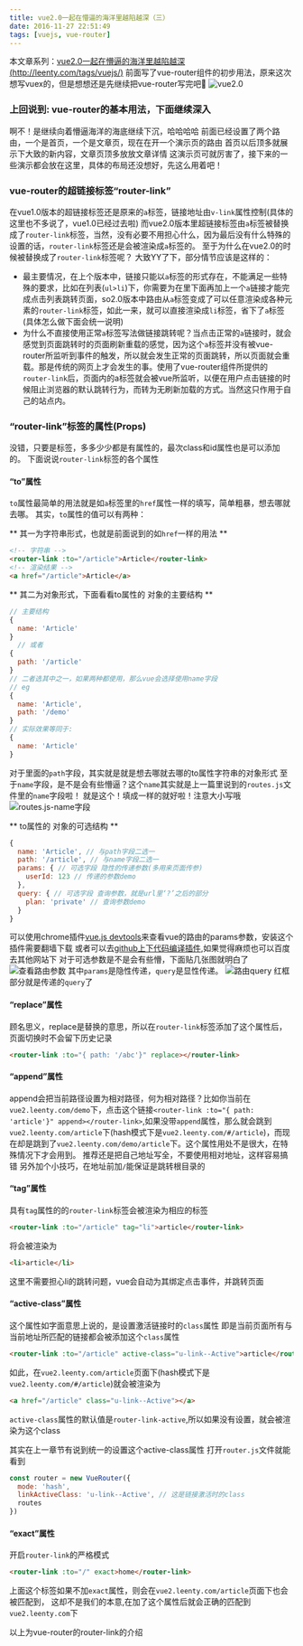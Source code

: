 ```yaml
---
title: vue2.0一起在懵逼的海洋里越陷越深（三）
date: 2016-11-27 22:51:49
tags: [vuejs, vue-router]
---
```

<!-- [](https://chrome.google.com/webstore/detail/markdown-here/elifhakcjgalahccnjkneoccemfahfoa/related) -->
本文章系列：[vue2.0一起在懵逼的海洋里越陷越深 (http://leenty.com/tags/vuejs/)](http://leenty.com/tags/vuejs/)
前面写了vue-router组件的初步用法，原来这次想写vuex的，但是想想还是先继续把vue-router写完吧🤔
![vue2.0](http://leenty.com/img/vue/chiss.jpg)

### 上回说到: vue-router的基本用法，下面继续深入
啊不！是继续向着懵逼海洋的海底继续下沉，哈哈哈哈
前面已经设置了两个路由，一个是首页，一个是文章页，现在在开一个演示页的路由
首页以后顶多就展示下大致的新内容，文章页顶多放放文章详情
这演示页可就厉害了，接下来的一些演示都会放在这里，具体的布局还没想好，先这么用着吧！

### vue-router的超链接标签“router-link”
在vue1.0版本的超链接标签还是原来的`a`标签，链接地址由`v-link`属性控制(具体的这里也不多说了，vue1.0已经过去啦)
而vue2.0版本里超链接标签由`a`标签被替换成了`router-link`标签，当然，没有必要不用担心什么，因为最后没有什么特殊的设置的话，`router-link`标签还是会被渲染成`a`标签的。
至于为什么在vue2.0的时候被替换成了`router-link`标签呢？
大致YY了下，部分情节应该是这样的：

* 最主要情况，在上个版本中，链接只能以`a`标签的形式存在，不能满足一些特殊的要求，比如在列表(`ul>li`)下，你需要为在里下面再加上一个`a`链接才能完成点击列表跳转页面，so2.0版本中路由从`a`标签变成了可以任意渲染成各种元素的`router-link`标签，如此一来，就可以直接渲染成`li`标签，省下了`a`标签(具体怎么做下面会统一说明)
* 为什么不直接使用正常`a`标签写法做链接跳转呢？当点击正常的`a`链接时，就会感觉到页面跳转时的页面刷新重载的感觉，因为这个`a`标签并没有被vue-router所监听到事件的触发，所以就会发生正常的页面跳转，所以页面就会重载。那是传统的网页上才会发生的事。使用了vue-router组件所提供的`router-link`后，页面内的a标签就会被vue所监听，以便在用户点击链接的时候阻止浏览器的默认跳转行为，而转为无刷新加载的方式。当然这只作用于自己的站点内。

### “router-link”标签的属性(Props)
没错，只要是标签，多多少少都是有属性的，最次class和id属性也是可以添加的。
下面说说`router-link`标签的各个属性

#### “to”属性
`to`属性最简单的用法就是如`a`标签里的`href`属性一样的填写，简单粗暴，想去哪就去哪。
其实，`to`属性的值可以有两种：

** 其一为字符串形式，也就是前面说到的如`href`一样的用法 **
```html
<!-- 字符串 -->
<router-link :to="/article">Article</router-link>
<!-- 渲染结果 -->
<a href="/article">Article</a>
```

** 其二为对象形式，下面看看to属性的 对象的主要结构 **
```js
// 主要结构
{
  name: 'Article'
}
  // 或者
{
  path: '/article'
}
// 二者选其中之一，如果两种都使用，那么vue会选择使用name字段
// eg
{
  name: 'Article',
  path: '/demo'
}
// 实际效果等同于:
{
  name: 'Article'
}
```
对于里面的`path`字段，其实就是就是想去哪就去哪的to属性字符串的对象形式
至于`name`字段，是不是会有些懵逼？这个`name`其实就是上一篇里说到的`routes.js`文件里的`name`字段啦！
就是这个！填成一样的就好啦！注意大小写哦
![routes.js-name字段](http://upload-images.jianshu.io/upload_images/2005796-74c28829c2945707.png?imageMogr2/auto-orient/strip%7CimageView2/2/w/1240)

** to属性的 对象的可选结构 **
```js
{
  name: 'Article', // 与path字段二选一
  path: '/article', // 与name字段二选一
  params: { // 可选字段 隐性的传递参数(多用来页面传参)
    userId: 123 // 传递的参数demo
  },
  query: { // 可选字段 查询参数，就是url里‘?’之后的部分
    plan: 'private' // 查询参数demo
  }
}
```
可以使用chrome插件[vue.js devtools](https://chrome.google.com/webstore/detail/nhdogjmejiglipccpnnnanhbledajbpd)来查看vue的路由的params参数，安装这个插件需要翻墙下载
或者可以去[github上下代码编译插件](https://github.com/vuejs/vue-devtools),如果觉得麻烦也可以百度去其他网站下
对于可选参数是不是会有些懵，下面贴几张图就明白了
![查看路由参数](http://upload-images.jianshu.io/upload_images/2005796-ad7396a60ead7e5c.png?imageMogr2/auto-orient/strip%7CimageView2/2/w/1240)
其中`params`是隐性传递，`query`是显性传递。
![路由query](http://upload-images.jianshu.io/upload_images/2005796-f8f925d9b68e6367.png?imageMogr2/auto-orient/strip%7CimageView2/2/w/1240)
红框部分就是传递的`query`了

#### “replace”属性
顾名思义，replace是替换的意思，所以在`router-link`标签添加了这个属性后，页面切换时不会留下历史记录
```html
<router-link :to="{ path: '/abc'}" replace></router-link>
```

#### “append”属性
append会把当前路径设置为相对路径，何为相对路径？比如你当前在`vue2.leenty.com/demo`下，点击这个链接`<router-link :to="{ path: 'article'}" append></router-link>`,如果没带`append`属性，那么就会跳到`vue2.leenty.com/article`下(hash模式下是`vue2.leenty.com/#/article`)，而现在却是跳到了`vue2.leenty.com/demo/article`下。这个属性用处不是很大，在特殊情况下才会用到。
推荐还是把自己地址写全，不要使用相对地址，这样容易搞错
另外加个小技巧，在地址前加`/`能保证是跳转根目录的

#### “tag”属性
具有`tag`属性的的`router-link`标签会被渲染为相应的标签
```html
<router-link :to="/article" tag="li">article</router-link>
```
将会被渲染为
```html
<li>article</li>
```
这里不需要担心li的跳转问题，vue会自动为其绑定点击事件，并跳转页面

#### “active-class”属性
这个属性如字面意思上说的，是设置激活链接时的`class`属性
即是当前页面所有与当前地址所匹配的链接都会被添加这个`class`属性
```html
<router-link :to="/article" active-class="u-link--Active">article</router-link>
```
如此，在`vue2.leenty.com/article`页面下(hash模式下是`vue2.leenty.com/#/article`)就会被渲染为
```html
<a href="/article" class="u-link--Active"></a>
```
`active-class`属性的默认值是`router-link-active`,所以如果没有设置，就会被渲染为这个class

其实在上一章节有说到统一的设置这个active-class属性
打开`router.js`文件就能看到
```js
const router = new VueRouter({
  mode: 'hash',
  linkActiveClass: 'u-link--Active', // 这是链接激活时的class
  routes
})
```

#### “exact”属性
开启`router-link`的严格模式
```html
<router-link :to="/" exact>home</router-link>
```
上面这个标签如果不加`exact`属性，则会在`vue2.leenty.com/article`页面下也会被匹配到，
这却不是我们的本意,在加了这个属性后就会正确的匹配到`vue2.leenty.com`下

以上为vue-router的router-link的介绍